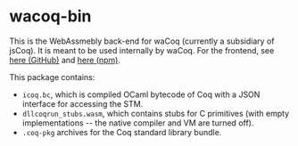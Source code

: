 # wacoq-bin

This is the WebAssmebly back-end for waCoq (currently a subsidiary of
jsCoq). It is meant to be used internally by waCoq.
For the frontend, see [here (GitHub)](https://github.com/jscoq/jscoq) and [here (npm)](https://www.npmjs.com/package/wacoq).

This package contains:
 * `icoq.bc`, which is compiled OCaml bytecode of Coq with a JSON interface for accessing the STM.
 * `dllcoqrun_stubs.wasm`, which contains stubs for C primitives (with empty implementations -- the native compiler and VM are turned off).
 * `.coq-pkg` archives for the Coq standard library bundle.